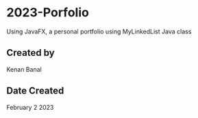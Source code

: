 # 2023-Porfolio
Using JavaFX, a personal portfolio using MyLinkedList Java class

## Created by
Kenan Banal

## Date Created
February 2 2023
